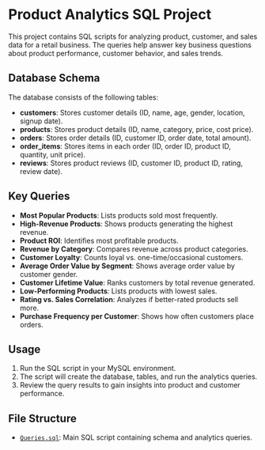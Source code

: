  # Product Analytics SQL Project

This project contains SQL scripts for analyzing product, customer, and sales data for a retail business. The queries help answer key business questions about product performance, customer behavior, and sales trends.

## Database Schema

The database consists of the following tables:

- **customers**: Stores customer details (ID, name, age, gender, location, signup date).
- **products**: Stores product details (ID, name, category, price, cost price).
- **orders**: Stores order details (ID, customer ID, order date, total amount).
- **order_items**: Stores items in each order (ID, order ID, product ID, quantity, unit price).
- **reviews**: Stores product reviews (ID, customer ID, product ID, rating, review date).

## Key Queries

- **Most Popular Products**: Lists products sold most frequently.
- **High-Revenue Products**: Shows products generating the highest revenue.
- **Product ROI**: Identifies most profitable products.
- **Revenue by Category**: Compares revenue across product categories.
- **Customer Loyalty**: Counts loyal vs. one-time/occasional customers.
- **Average Order Value by Segment**: Shows average order value by customer gender.
- **Customer Lifetime Value**: Ranks customers by total revenue generated.
- **Low-Performing Products**: Lists products with lowest sales.
- **Rating vs. Sales Correlation**: Analyzes if better-rated products sell more.
- **Purchase Frequency per Customer**: Shows how often customers place orders.

## Usage

1. Run the SQL script in your MySQL environment.
2. The script will create the database, tables, and run the analytics queries.
3. Review the query results to gain insights into product and customer performance.

## File Structure

- [`Queries.sql`](Queries.sql): Main SQL script containing schema and analytics queries.
